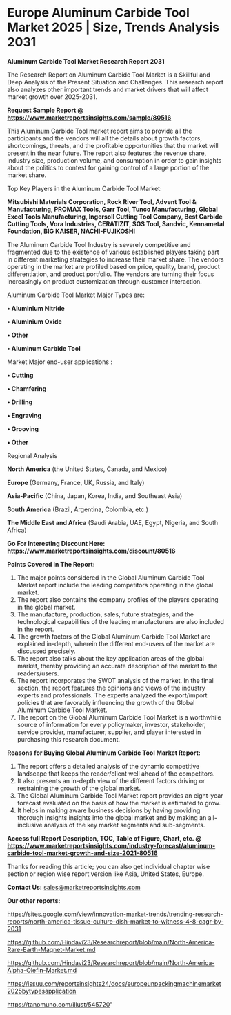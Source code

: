 # Europe Aluminum Carbide Tool Market 2025 | Size, Trends Analysis 2031

<strong>Aluminum Carbide Tool Market Research Report 2031</strong>

The Research Report on Aluminum Carbide Tool Market is a Skillful and Deep Analysis of the Present Situation and Challenges. This research report also analyzes other important trends and market drivers that will affect market growth over 2025-2031.

<strong>Request Sample Report @ <a href=https://www.marketreportsinsights.com/sample/80516>https://www.marketreportsinsights.com/sample/80516</a></strong>

This Aluminum Carbide Tool market report aims to provide all the participants and the vendors will all the details about growth factors, shortcomings, threats, and the profitable opportunities that the market will present in the near future. The report also features the revenue share, industry size, production volume, and consumption in order to gain insights about the politics to contest for gaining control of a large portion of the market share.

Top Key Players in the Aluminum Carbide Tool Market:

<strong>Mitsubishi Materials Corporation, Rock River Tool, Advent Tool & Manufacturing, PROMAX Tools, Garr Tool, Tunco Manufacturing, Global Excel Tools Manufacturing, Ingersoll Cutting Tool Company, Best Carbide Cutting Tools, Vora Industries, CERATIZIT, SGS Tool, Sandvic, Kennametal Foundation, BIG KAISER, NACHI-FUJIKOSHI</strong>

The Aluminum Carbide Tool Industry is severely competitive and fragmented due to the existence of various established players taking part in different marketing strategies to increase their market share. The vendors operating in the market are profiled based on price, quality, brand, product differentiation, and product portfolio. The vendors are turning their focus increasingly on product customization through customer interaction.

Aluminum Carbide Tool Market Major Types are:

<strong>• Aluminium Nitride

• Aluminium Oxide

• Other

• Aluminum Carbide Tool</strong>

Market Major end-user applications :

<strong>• Cutting

• Chamfering

• Drilling

• Engraving

• Grooving

• Other</strong>

Regional Analysis

</u><strong><b>North America</b></strong> (the United States, Canada, and Mexico)

<strong><b>Europe </b></strong>(Germany, France, UK, Russia, and Italy)

<strong><b>Asia-Pacific</b></strong> (China, Japan, Korea, India, and Southeast Asia)

<strong><b>South America</b></strong> (Brazil, Argentina, Colombia, etc.)

<strong><b>The Middle East and Africa</b></strong> (Saudi Arabia, UAE, Egypt, Nigeria, and South Africa)

<strong>Go For Interesting Discount Here: <a href=https://www.marketreportsinsights.com/discount/80516>https://www.marketreportsinsights.com/discount/80516</a></strong>

<strong>Points Covered in The Report:</strong>
<ol>
  <li>The major points considered in the Global Aluminum Carbide Tool Market report include the leading competitors operating in the global market.</li>
  <li>The report also contains the company profiles of the players operating in the global market.</li>
  <li>The manufacture, production, sales, future strategies, and the technological capabilities of the leading manufacturers are also included in the report.</li>
  <li>The growth factors of the Global Aluminum Carbide Tool Market are explained in-depth, wherein the different end-users of the market are discussed precisely.</li>
  <li>The report also talks about the key application areas of the global market, thereby providing an accurate description of the market to the readers/users.</li>
  <li>The report incorporates the SWOT analysis of the market. In the final section, the report features the opinions and views of the industry experts and professionals. The experts analyzed the export/import policies that are favorably influencing the growth of the Global Aluminum Carbide Tool Market.</li>
  <li>The report on the Global Aluminum Carbide Tool Market is a worthwhile source of information for every policymaker, investor, stakeholder, service provider, manufacturer, supplier, and player interested in purchasing this research document.</li>
</ol>
<strong>Reasons for Buying Global Aluminum Carbide Tool Market Report:</strong>

<ol>
  <li>The report offers a detailed analysis of the dynamic competitive landscape that keeps the reader/client well ahead of the competitors.</li>
  <li>It also presents an in-depth view of the different factors driving or restraining the growth of the global market.</li>
  <li>The Global Aluminum Carbide Tool Market report provides an eight-year forecast evaluated on the basis of how the market is estimated to grow.</li>
  <li>It helps in making aware business decisions by having providing thorough insights insights into the global market and by making an all-inclusive analysis of the key market segments and sub-segments.</li>
</ol>
<strong>Access full Report Description, TOC, Table of Figure, Chart, etc. @ <a href=https://www.marketreportsinsights.com/industry-forecast/aluminum-carbide-tool-market-growth-and-size-2021-80516>https://www.marketreportsinsights.com/industry-forecast/aluminum-carbide-tool-market-growth-and-size-2021-80516</a></strong>


Thanks for reading this article; you can also get individual chapter wise section or region wise report version like Asia, United States, Europe.

<strong>Contact Us:</strong>
sales@marketreportsinsights.com

<strong>Our other reports:</strong>

<a href=https://sites.google.com/view/innovation-market-trends/trending-research-reports/north-america-tissue-culture-dish-market-to-witness-4-8-cagr-by-2031>https://sites.google.com/view/innovation-market-trends/trending-research-reports/north-america-tissue-culture-dish-market-to-witness-4-8-cagr-by-2031</a>

<a href=https://github.com/Hindavi23/Researchreport/blob/main/North-America-Rare-Earth-Magnet-Market.md>https://github.com/Hindavi23/Researchreport/blob/main/North-America-Rare-Earth-Magnet-Market.md</a>

<a href=https://github.com/Hindavi23/Researchreport/blob/main/North-America-Alpha-Olefin-Market.md>https://github.com/Hindavi23/Researchreport/blob/main/North-America-Alpha-Olefin-Market.md</a>

<a href=https://issuu.com/reportsinsights24/docs/europeunpackingmachinemarket2025bytypesapplication>https://issuu.com/reportsinsights24/docs/europeunpackingmachinemarket2025bytypesapplication</a>

<a href=https://tanomuno.com/illust/545720>https://tanomuno.com/illust/545720</a>"
